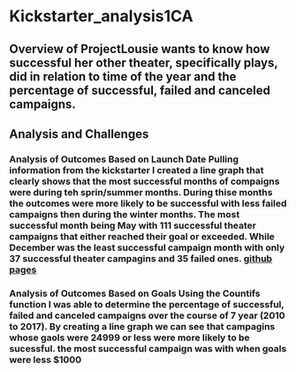 # Kickstarter_analysis1CA

## Overview of ProjectLousie wants to know how successful her other theater, specifically plays, did in relation to time of the year and the percentage of successful, failed and canceled campaigns.

## Analysis and Challenges

### Analysis of Outcomes Based on Launch Date Pulling information from the kickstarter I created a line graph that clearly shows that the most successful months of compaigns were during teh sprin/summer months. During thise months the outcomes were more likely to be successful with less failed campaigns then during the winter months. The most successful month being May with 111 successful theater campaigns that either reached their goal or exceeded. While December was the least successful campaign month with only 37 successful theater campagins and 35 failed ones. [github pages](resources/Theater_Outcomes_vs_Launch.png)

### Analysis of Outcomes Based on Goals Using the Countifs function I was able to determine the percentage of successful, failed and canceled campaigns over the course of 7 year (2010 to 2017). By creating a line graph we can see that campagins whose gaols were 24999 or less were more likely to be sucessful. the most successful campaign was with when goals were less $1000
